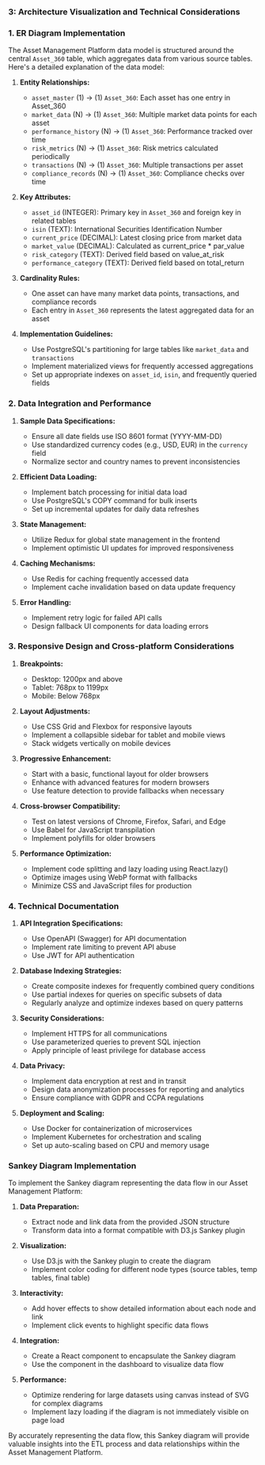 ###  3: Architecture Visualization and Technical Considerations

### 1. ER Diagram Implementation

The Asset Management Platform data model is structured around the central `Asset_360` table, which aggregates data from various source tables. Here's a detailed explanation of the data model:

1. **Entity Relationships:**
   - `asset_master` (1) -> (1) `Asset_360`: Each asset has one entry in Asset_360
   - `market_data` (N) -> (1) `Asset_360`: Multiple market data points for each asset
   - `performance_history` (N) -> (1) `Asset_360`: Performance tracked over time
   - `risk_metrics` (N) -> (1) `Asset_360`: Risk metrics calculated periodically
   - `transactions` (N) -> (1) `Asset_360`: Multiple transactions per asset
   - `compliance_records` (N) -> (1) `Asset_360`: Compliance checks over time

2. **Key Attributes:**
   - `asset_id` (INTEGER): Primary key in `Asset_360` and foreign key in related tables
   - `isin` (TEXT): International Securities Identification Number
   - `current_price` (DECIMAL): Latest closing price from market data
   - `market_value` (DECIMAL): Calculated as current_price * par_value
   - `risk_category` (TEXT): Derived field based on value_at_risk
   - `performance_category` (TEXT): Derived field based on total_return

3. **Cardinality Rules:**
   - One asset can have many market data points, transactions, and compliance records
   - Each entry in `Asset_360` represents the latest aggregated data for an asset

4. **Implementation Guidelines:**
   - Use PostgreSQL's partitioning for large tables like `market_data` and `transactions`
   - Implement materialized views for frequently accessed aggregations
   - Set up appropriate indexes on `asset_id`, `isin`, and frequently queried fields

### 2. Data Integration and Performance

1. **Sample Data Specifications:**
   - Ensure all date fields use ISO 8601 format (YYYY-MM-DD)
   - Use standardized currency codes (e.g., USD, EUR) in the `currency` field
   - Normalize sector and country names to prevent inconsistencies

2. **Efficient Data Loading:**
   - Implement batch processing for initial data load
   - Use PostgreSQL's COPY command for bulk inserts
   - Set up incremental updates for daily data refreshes

3. **State Management:**
   - Utilize Redux for global state management in the frontend
   - Implement optimistic UI updates for improved responsiveness

4. **Caching Mechanisms:**
   - Use Redis for caching frequently accessed data
   - Implement cache invalidation based on data update frequency

5. **Error Handling:**
   - Implement retry logic for failed API calls
   - Design fallback UI components for data loading errors

### 3. Responsive Design and Cross-platform Considerations

1. **Breakpoints:**
   - Desktop: 1200px and above
   - Tablet: 768px to 1199px
   - Mobile: Below 768px

2. **Layout Adjustments:**
   - Use CSS Grid and Flexbox for responsive layouts
   - Implement a collapsible sidebar for tablet and mobile views
   - Stack widgets vertically on mobile devices

3. **Progressive Enhancement:**
   - Start with a basic, functional layout for older browsers
   - Enhance with advanced features for modern browsers
   - Use feature detection to provide fallbacks when necessary

4. **Cross-browser Compatibility:**
   - Test on latest versions of Chrome, Firefox, Safari, and Edge
   - Use Babel for JavaScript transpilation
   - Implement polyfills for older browsers

5. **Performance Optimization:**
   - Implement code splitting and lazy loading using React.lazy()
   - Optimize images using WebP format with fallbacks
   - Minimize CSS and JavaScript files for production

### 4. Technical Documentation

1. **API Integration Specifications:**
   - Use OpenAPI (Swagger) for API documentation
   - Implement rate limiting to prevent API abuse
   - Use JWT for API authentication

2. **Database Indexing Strategies:**
   - Create composite indexes for frequently combined query conditions
   - Use partial indexes for queries on specific subsets of data
   - Regularly analyze and optimize indexes based on query patterns

3. **Security Considerations:**
   - Implement HTTPS for all communications
   - Use parameterized queries to prevent SQL injection
   - Apply principle of least privilege for database access

4. **Data Privacy:**
   - Implement data encryption at rest and in transit
   - Design data anonymization processes for reporting and analytics
   - Ensure compliance with GDPR and CCPA regulations

5. **Deployment and Scaling:**
   - Use Docker for containerization of microservices
   - Implement Kubernetes for orchestration and scaling
   - Set up auto-scaling based on CPU and memory usage

### Sankey Diagram Implementation

To implement the Sankey diagram representing the data flow in our Asset Management Platform:

1. **Data Preparation:**
   - Extract node and link data from the provided JSON structure
   - Transform data into a format compatible with D3.js Sankey plugin

2. **Visualization:**
   - Use D3.js with the Sankey plugin to create the diagram
   - Implement color coding for different node types (source tables, temp tables, final table)

3. **Interactivity:**
   - Add hover effects to show detailed information about each node and link
   - Implement click events to highlight specific data flows

4. **Integration:**
   - Create a React component to encapsulate the Sankey diagram
   - Use the component in the dashboard to visualize data flow

5. **Performance:**
   - Optimize rendering for large datasets using canvas instead of SVG for complex diagrams
   - Implement lazy loading if the diagram is not immediately visible on page load

By accurately representing the data flow, this Sankey diagram will provide valuable insights into the ETL process and data relationships within the Asset Management Platform.


